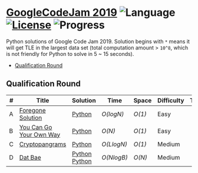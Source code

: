 # [GoogleCodeJam 2019](https://codejam.withgoogle.com/2019/challenges) ![Language](https://img.shields.io/badge/language-Python-orange.svg) [![License](https://img.shields.io/badge/license-MIT-blue.svg)](./LICENSE) ![Progress](https://img.shields.io/badge/progress-4%20%2F%204-ff69b4.svg)

Python solutions of Google Code Jam 2019. Solution begins with `*` means it will get TLE in the largest data set (total computation amount > `10^8`, which is not friendly for Python to solve in 5 ~ 15 seconds).

* [Qualification Round](https://github.com/kamyu104/GoogleCodeJam-2019#qualification-round)

## Qualification Round
| # | Title | Solution | Time | Space | Difficulty | Tag | Note |
|---| ----- | -------- | ---- | ----- | ---------- | --- | ---- |
|A| [Foregone Solution](https://codingcompetitions.withgoogle.com/codejam/round/0000000000051705/0000000000088231)| [Python](./Qualification%20Round/foregone-solution.py)| _O(logN)_ | _O(1)_ | Easy | | Math |
|B| [You Can Go Your Own Way](https://codingcompetitions.withgoogle.com/codejam/round/0000000000051705/00000000000881da)| [Python](./Qualification%20Round/you-can-go-your-own-way.py)| _O(N)_ | _O(1)_ | Easy | | String |
|C| [Cryptopangrams](https://codingcompetitions.withgoogle.com/codejam/round/0000000000051705/000000000008830b)| [Python](./Qualification%20Round/cryptopangrams.py)| _O(LlogN)_ | _O(1)_ | Medium | | Math |
|D| [Dat Bae](https://codingcompetitions.withgoogle.com/codejam/round/0000000000051705/000000000008830b)| [Python](./Qualification%20Round/dat-bae.py) [Python](./Qualification%20Round/dat-bae2.py) |  _O(NlogB)_ | _O(N)_ | Medium | | BFS, Bit Manipulation |
